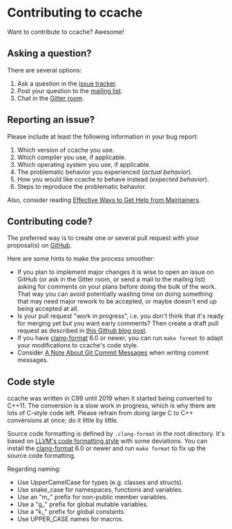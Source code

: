 # Contributing to ccache

Want to contribute to ccache? Awesome!

## Asking a question?

There are several options:

1. Ask a question in the [issue
   tracker](https://github.com/ccache/ccache/issues/new/choose).
2. Post your question to the [mailing
   list](https://lists.samba.org/mailman/listinfo/ccache/).
3. Chat in the [Gitter room](https://gitter.im/ccache/ccache).

## Reporting an issue?

Please include at least the following information in your bug report:

1. Which version of ccache you use.
2. Which compiler you use, if applicable.
3. Which operating system you use, if applicable.
4. The problematic behavior you experienced (_actual behavior_).
5. How you would like ccache to behave instead (_expected behavior_).
6. Steps to reproduce the problematic behavior.

Also, consider reading [Effective Ways to Get Help from Maintainers](
https://www.snoyman.com/blog/2017/10/effective-ways-help-from-maintainers).

## Contributing code?

The preferred way is to create one or several pull request with your
proposal(s) on [GitHub](https://github.com/ccache/ccache).

Here are some hints to make the process smoother:

* If you plan to implement major changes it is wise to open an issue on GitHub
  (or ask in the Gitter room, or send a mail to the mailing list) asking for
  comments on your plans before doing the bulk of the work. That way you can
  avoid potentially wasting time on doing something that may need major rework
  to be accepted, or maybe doesn't end up being accepted at all.
* Is your pull request "work in progress", i.e. you don't think that it's ready
  for merging yet but you want early comments? Then create a draft pull request
  as described in [this Github blog
  post](https://github.blog/2019-02-14-introducing-draft-pull-requests/).
* If you have [clang-format](https://clang.llvm.org/docs/ClangFormat.html) 6.0
  or newer, you can run `make format` to adapt your modifications to ccache's
  code style.
* Consider [A Note About Git Commit
  Messages](https://tbaggery.com/2008/04/19/a-note-about-git-commit-messages.html)
  when writing commit messages.

## Code style

ccache was written in C99 until 2019 when it started being converted to C++11.
The conversion is a slow work in progress, which is why there are lots of
C-style code left. Please refrain from doing large C to C++ conversions at
once; do it little by little.

Source code formatting is defined by `.clang-format` in the root directory.
It's based on [LLVM's code formatting
style](https://llvm.org/docs/CodingStandards.html) with some deviations. You
can install the [clang-format](https://clang.llvm.org/docs/ClangFormat.html)
6.0 or newer and run `make format` to fix up the source code formatting.

Regarding naming:

* Use UpperCamelCase for types (e.g. classes and structs).
* Use snake_case for namespaces, functions and variables.
* Use an "m_" prefix for non-public member variables.
* Use a "g_" prefix for global mutable variables.
* Use a "k_" prefix for global constants.
* Use UPPER_CASE names for macros.
